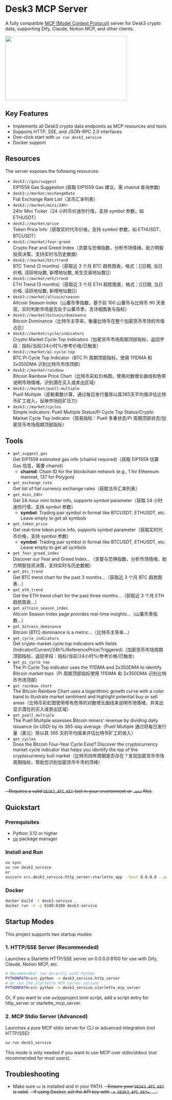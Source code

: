 # Desk3 MCP Server

A fully compatible [MCP (Model Context Protocol)](https://github.com/mcp-protocol/spec) server for Desk3 crypto data, supporting Dify, Claude, Notion MCP, and other clients.

<a href="https://glama.ai/mcp/servers/@desk3/cryptocurrency-mcp-server">
  <img width="380" height="200" src="https://glama.ai/mcp/servers/@desk3/cryptocurrency-mcp-server/badge" />
</a>

## Key Features

- Implements all Desk3 crypto data endpoints as MCP resources and tools
- Supports HTTP, SSE, and JSON-RPC 2.0 interfaces
- One-click start with `uv run desk3_service`
- Docker support

## Resources

The server exposes the following resources:

- `desk3://gas/suggest`  
  EIP1559 Gas Suggestion (获取 EIP1559 Gas 建议，需 chainid 查询参数)
- `desk3://market/exchangeRate`  
  Fiat Exchange Rate List（法币汇率列表）
- `desk3://market/mini/24hr`  
  24hr Mini Ticker（24 小时币价迷你行情，支持 symbol 参数，如 ETHUSDT）
- `desk3://market/price`  
  Token Price Info（获取实时代币价格，支持 symbol 参数，如 ETHUSDT、BTCUSDT）
- `desk3://market/fear-greed`  
  Crypto Fear and Greed Index（贪婪与恐惧指数，分析市场情绪，助力明智投资决策，支持实时与历史数据）
- `desk3://market/btc/trend`  
  BTC Trend (3 months)（获取近 3 个月 BTC 趋势图表，格式：[[日期, 当日价格, 活跃地址数, 新增地址数, 发生交易地址数]]）
- `desk3://market/eth/trend`  
  ETH Trend (3 months)（获取近 3 个月 ETH 趋势图表，格式：[[日期, 当日价格, 活跃地址数, 新增地址数]]）
- `desk3://market/altcoin/season`  
  Altcoin Season Index（山寨币季指数，基于前 100 山寨币与比特币 90 天表现，实时判断市场是否处于山寨币季，含详细图表与指标）
- `desk3://market/bitcoin/dominance`  
  Bitcoin Dominance（比特币主导率，衡量比特币在整个加密货币市场的市值占比）
- `desk3://market/cycle/indicators`  
  Crypto Market Cycle Top Indicators（加密货币市场周期顶部指标，返回字段：指标/当前/24小时%/参考价格/已触发）
- `desk3://market/pi-cycle-top`  
  BTC Pi Cycle Top Indicator（BTC Pi 周期顶部指标，使用 111DMA 和 2x350DMA 识别比特币市场顶部）
- `desk3://market/rainbow`  
  Bitcoin Rainbow Price Chart（比特币彩虹价格图，使用对数增长曲线和色带说明市场情绪，识别潜在买入或卖出区域）
- `desk3://market/puell-multiple`  
  Puell Multiple（皮勒乘数计算，通过每日发行量除以其365天平均值评估比特币矿工收入，反映市场挖矿压力）
- `desk3://market/cycles`  
  Simple indicators: Puell Multiple Status/Pi Cycle Top Status/Crypto Market Cycle Top Indicator（简易指标：Puell 多重状态/Pi 周期顶部状态/加密货币市场周期顶部指标）

## Tools

- `get_suggest_gas`  
  Get EIP1559 estimated gas info (chainid required)（获取 EIP1559 估算 Gas 信息，需要 chainid）
  - **chainid**: Chain ID for the blockchain network (e.g., 1 for Ethereum mainnet, 137 for Polygon)
- `get_exchange_rate`  
  Get list of fiat currency exchange rates（获取法币汇率列表）
- `get_mini_24hr`  
  Get 24-hour mini ticker info, supports symbol parameter（获取 24 小时迷你行情，支持 symbol 参数）
  - **symbol**: Trading pair symbol in format like BTCUSDT, ETHUSDT, etc. Leave empty to get all symbols
- `get_token_price`  
  Get real-time token price info, supports symbol parameter（获取实时代币价格，支持 symbol 参数）
  - **symbol**: Trading pair symbol in format like BTCUSDT, ETHUSDT, etc. Leave empty to get all symbols
- `get_fear_greed_index`  
  Discover our Fear and Greed Index...（贪婪与恐惧指数，分析市场情绪，助力明智投资决策，支持实时与历史数据）
- `get_btc_trend`  
  Get BTC trend chart for the past 3 months...（获取近 3 个月 BTC 趋势图表...）
- `get_eth_trend`  
  Get the ETH trend chart for the past three months...（获取近 3 个月 ETH 趋势图表...）
- `get_altcoin_season_index`  
  Altcoin Season Index page provides real-time insights...（山寨币季指数...）
- `get_bitcoin_dominance`  
  Bitcoin (BTC) dominance is a metric...（比特币主导率...）
- `get_cycle_indicators`  
  Get crypto market cycle top indicators with fields (Indicator/Current/24h%/ReferencePrice/Triggered)（加密货币市场周期顶部指标，返回字段：指标/当前/24小时%/参考价格/已触发）
- `get_pi_cycle_top`  
  The Pi Cycle Top indicator uses the 111DMA and 2x350DMA to identify Bitcoin market tops（Pi 周期顶部指标使用 111DMA 和 2x350DMA 识别比特币市场顶部）
- `get_rainbow_chart`  
  The Bitcoin Rainbow Chart uses a logarithmic growth curve with a color band to illustrate market sentiment and highlight potential buy or sell areas（比特币彩虹图使用带有色带的对数增长曲线来说明市场情绪，并突出显示潜在的买入或卖出区域）
- `get_puell_multiple`  
  The Puell Multiple assesses Bitcoin miners' revenue by dividing daily issuance (in USD) by its 365-day average（Puell Multiple 通过将每日发行量（美元）除以其 365 天的平均值来评估比特币矿工的收入）
- `get_cycles`  
  Does the Bitcoin Four-Year Cycle Exist? Discover the cryptocurrency market cycle indicator that helps you identify the top of the cryptocurrency bull market（比特币四年周期是否存在？发现加密货币市场周期指标，帮助您识别加密货币牛市的顶峰）

## Configuration

~~- Requires a valid `DESK3_API_KEY` (set in your environment or `.env` file).~~

## Quickstart

### Prerequisites

- Python 3.12 or higher
- [uv](https://docs.astral.sh/uv/getting-started/installation/) package manager

### Install and Run

```bash
uv sync
uv run desk3_service
or
uvicorn src.desk3_service.http_server:starlette_app --host 0.0.0.0 --port 8100
```

### Docker

```bash
docker build -t desk3-service .
docker run -e -p 8100:8100 desk3-service
```

## Startup Modes

This project supports two startup modes:

### 1. HTTP/SSE Server (Recommended)

Launches a Starlette HTTP/SSE server on 0.0.0.0:8100 for use with Dify, Claude, Notion MCP, etc.

```bash
# Recommended: run directly with Python
PYTHONPATH=src python -m desk3_service.http_server
# Or run the Starlette MCP server variant
PYTHONPATH=src python -m desk3_service.starlette_mcp_server
```

Or, if you want to use uv/pyproject.toml script, add a script entry for http_server or starlette_mcp_server.

### 2. MCP Stdio Server (Advanced)

Launches a pure MCP stdio server for CLI or advanced integration (not HTTP/SSE):

```bash
uv run desk3_service
```

This mode is only needed if you want to use MCP over stdin/stdout (not recommended for most users).

## Troubleshooting

- Make sure `uv` is installed and in your PATH.
~~- Ensure your `DESK3_API_KEY` is valid.~~
~~- If using Docker, set the API key with `-e DESK3_API_KEY=...`.~~




